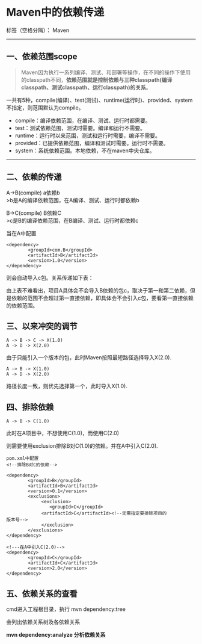 ﻿# Maven中的依赖传递

标签（空格分隔）： Maven

---

## 一、依赖范围scope
>Maven因为执行一系列编译、测试、和部署等操作，在不同的操作下使用的classpath不同，**依赖范围就是控制依赖与三种classpath(编译classpath、测试classpath、运行classpath)的关系**。

一共有5种，compile(编译)、test(测试)、runtime(运行时)、provided、system不指定，则范围默认为compile。

 - compile：编译依赖范围，在编译、测试、运行时都需要。    
 - test：测试依赖范围，测试时需要。编译和运行不需要。
 - runtime：运行时以来范围，测试和运行时需要，编译不需要。
 - provided：已提供依赖范围，编译和测试时需要。运行时不需要。
 - system：系统依赖范围。本地依赖，不在maven中央仓库。
 
--- 
## 二、依赖的传递
A->B(compile)   a依赖b      
    >b是A的编译依赖范围，在A编译、测试、运行时都依赖b

B->C(compile)   B依赖C      
    >c是B的编译依赖范围，在B编译、测试、运行时都依赖c

当在A中配置

    <dependency>  
            <groupId>com.B</groupId>  
            <artifactId>B</artifactId>  
            <version>1.0</version>  
    </dependency>

则会自动导入c包。关系传递如下表：


由上表不难看出，项目A具体会不会导入B依赖的包c，取决于第一和第二依赖，但是依赖的范围不会超过第一直接依赖，即具体会不会引入c包，要看第一直接依赖的依赖范围。

## 三、以来冲突的调节   

    A -> B -> C -> X(1.0)
    A -> D -> X(2.0)
由于只能引入一个版本的包，此时Maven按照最短路径选择导入X(2.0).

    A -> B -> X(1.0)
    A -> D -> X(2.0)
路径长度一致，则优先选择第一个，此时导入X(1.0).

## 四、排除依赖

    A -> B -> C(1.0)

此时在A项目中，不想使用C(1.0)，而使用C(2.0)

则需要使用exclusion排除B对C(1.0)的依赖。并在A中引入C(2.0).

 

    pom.xml中配置
    <!--排除B对C的依赖-->

    <dependency>  
            <groupId>B</groupId>  
            <artifactId>B</artifactId>  
            <version>0.1</version>  
            <exclusions>
                 <exclusion>
                    <groupId>C</groupId>  
                 <artifactId>C</artifactId><!--无需指定要排除项目的                                         版本号-->
                 </exclusion>
            </exclusions>
    </dependency> 

    <!---在A中引入C(2.0)-->
    <dependency>  
            <groupId>C</groupId>  
            <artifactId>C</artifactId>  
            <version>2.0</version>  
    </dependency> 


 

## 五、依赖关系的查看

cmd进入工程根目录，执行  mvn dependency:tree

会列出依赖关系树及各依赖关系

**mvn dependency:analyze    分析依赖关系**   

    


